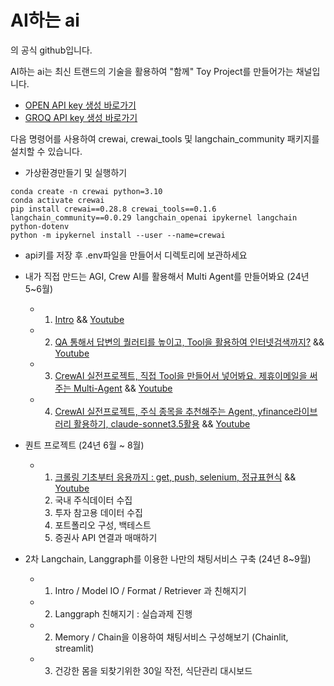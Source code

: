 ﻿# AI하는 ai

의 공식 github입니다.


AI하는 ai는 최신 트랜드의 기술을 활용하여 "함께" Toy Project를 만들어가는 채널입니다.

- [OPEN API key 생성 바로가기](https://platform.openai.com/api-keys)
- [GROQ API key 생성 바로가기](https://console.groq.com/keys)

다음 명령어를 사용하여 crewai, crewai_tools 및 langchain_community 패키지를 설치할 수 있습니다.

- 가상환경만들기 및 실행하기
```
conda create -n crewai python=3.10
conda activate crewai
pip install crewai==0.28.8 crewai_tools==0.1.6 langchain_community==0.0.29 langchain_openai ipykernel langchain python-dotenv
python -m ipykernel install --user --name=crewai
```

- api키를 저장 후 .env파일을 만들어서 디렉토리에 보관하세요

- 내가 직접 만드는 AGI, Crew AI를 활용해서 Multi Agent를 만들어봐요 (24년 5~6월)
    - 1. [Intro](https://github.com/jeong-wooseok/AIdoingai/blob/main/1%EA%B0%95/Create%20Agents%20to%20Research%20and%20Write%20an%20Article_jeong.ipynb)  &&  [Youtube](https://youtu.be/QKjNmGM_LFw?si=lBYAkc0bOtpLIbYM)
    - 2. [QA 통해서 답변의 퀄러티를 높이고, Tool을 활용하여 인터넷검색까지?](https://github.com/jeong-wooseok/AIdoingai/blob/main/CrewAI2_%EB%82%98%EB%A7%8C%EC%9D%98Agent%EB%A7%8C%EB%93%A4%EA%B8%B0/2%EA%B0%95_jeong.ipynb) &&  [Youtube](https://www.youtube.com/watch?v=Lv2ScMY6JWA)
    - 3. [CrewAI 실전프로젝트, 직접 Tool을 만들어서 넣어봐요. 제휴이메일을 써주는 Multi-Agent](https://github.com/jeong-wooseok/AIdoingai/blob/main/CrewAI3_%EC%97%85%EB%AC%B4%EC%A0%9C%ED%9C%B4%EC%9D%B4%EB%A9%94%EC%9D%BCAgent/3%EA%B0%95_jeong.ipynb) &&  [Youtube](https://www.youtube.com/watch?v=QCr2a8qmVtE)
    - 4. [CrewAI 실전프로젝트, 주식 종목을 추천해주는 Agent, yfinance라이브러리 활용하기, claude-sonnet3.5활용](https://github.com/jeong-wooseok/AIdoingai/blob/main/CrewAI4_%EC%A3%BC%EC%8B%9D%ED%88%AC%EC%9E%90%EC%A0%84%EB%9E%B5Agent/4%EA%B0%95_jeong.ipynb) &&  [Youtube](https://www.youtube.com/watch?v=5Hpvhq2heRw)
- 퀀트 프로젝트 (24년 6월 ~ 8월)
    - 1. [크롤링 기초부터 응용까지 : get, push, selenium, 정규표현식](https://github.com/jeong-wooseok/AIdoingai/blob/main/Quant1_%ED%81%AC%EB%A1%A4%EB%A7%81/%ED%81%AC%EB%A1%A4%EB%A7%81%EA%B8%B0%EC%B4%88%EB%B6%80%ED%84%B0%EC%9D%91%EC%9A%A9%EA%B9%8C%EC%A7%80.ipynb) &&  [Youtube](https://youtu.be/6QljRIThROU)
      2. 국내 주식데이터 수집
      3. 투자 참고용 데이터 수집
      4. 포트폴리오 구성, 백테스트
      5. 증권사 API 연결과 매매하기
- 2차 Langchain, Langgraph를 이용한 나만의 채팅서비스 구축 (24년 8~9월)
    - 1. Intro / Model IO / Format / Retriever 과 친해지기
    - 2. Langgraph 친해지기 : 실습과제 진행
    - 2. Memory / Chain을 이용하여 채팅서비스 구성해보기 (Chainlit, streamlit)
    - 3. 건강한 몸을 되찾기위한 30일 작전, 식단관리 대시보드
